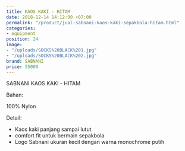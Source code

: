 ```yaml
---
title: KAOS KAKI - HITAM
date: 2018-12-14 14:12:00 +07:00
permalink: "/product/jual-sabnani-kaos-kaki-sepakbola-hitam.html"
categories:
- equipment
position: 24
image:
- "/uploads/SOCKS%20BLACK%201.jpg"
- "/uploads/SOCKS%20BLACK%202.jpg"
brand: SABNANI
price: 55000
---
```


SABNANI
KAOS KAKI - HITAM

Bahan:

100% Nylon

Detail:

- Kaos kaki panjang sampai lutut
- comfort fit untuk bermain sepakbola
- Logo Sabnani ukuran kecil dengan warna monochrome putih
